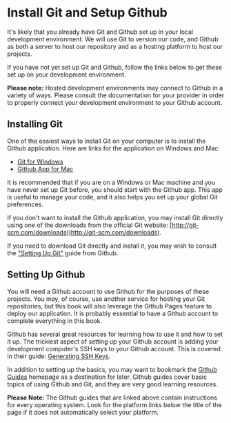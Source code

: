 # Install Git and Setup Github

It's likely that you already have Git and Github set up in your local development environment. We will use Git to version our code, and Github as both a server to host our repository and as a hosting platform to host our projects.

If you have not yet set up Git and Github, follow the links below to get these set up on your development environment.

**Please note:** Hosted development environments may connect to Github in a variety of ways. Please consult the documentation for your provider in order to properly connect your development environment to your Github account.

## Installing Git

One of the easiest ways to install Git on your computer is to install the Github application. Here are links for the application on Windows and Mac:

* [Git for Windows](https://gitforwindows.org/)
* [Github App for Mac](https://mac.github.com/)

It is recommended that if you are on a Windows or Mac machine and you have never set up Git before, you should start with the Github app. This app is useful to manage your code, and it also helps you set up your global Git preferences.

If you don't want to install the Github application, you may install Git directly using one of the downloads from the official Git website: [http://git-scm.com/downloads](http://git-scm.com/downloads).

If you need to download Git directly and install it, you may wish to consult the ["Setting Up Git"](https://help.github.com/articles/set-up-git/) guide from Github.

## Setting Up Github

You will need a Github account to use Github for the purposes of these projects. You may, of course, use another service for hosting your Git repositories, but this book will also leverage the Github Pages feature to deploy our application. It is probably essential to have a Github account to complete everything in this book.

Github has several great resources for learning how to use it and how to set it up. The trickiest aspect of setting up your Github account is adding your development computer's SSH keys to your Github account. This is covered in their guide: [Generating SSH Keys](https://help.github.com/articles/generating-ssh-keys/).

In addition to setting up the basics, you may want to bookmark the [Github Guides](https://guides.github.com/) homepage as a destination for later. Github guides cover basic topics of using Github and Git, and they are very good learning resources.

**Please Note:** The Github guides that are linked above contain instructions for every operating system. Look for the platform links below the title of the page if it does not automatically select your platform.

